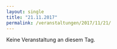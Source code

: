 ```yaml
---
layout: single
title: "21.11.2017"
permalink: /veranstaltungen/2017/11/21/
---
```


Keine Veranstaltung an diesem Tag.
